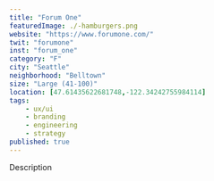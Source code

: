 ```yaml
---
title: "Forum One"
featuredImage: ./-hamburgers.png
website: "https://www.forumone.com/"
twit: "forumone"
inst: "forum_one"
category: "F"
city: "Seattle"
neighborhood: "Belltown"
size: "Large (41-100)"
location: [47.61435622681748,-122.34242755984114]
tags:
    - ux/ui
    - branding
    - engineering
    - strategy
published: true
---
```


Description
